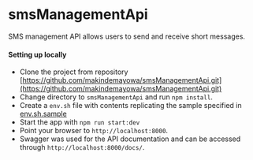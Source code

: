 # smsManagementApi

SMS management API allows users to send and receive short messages.

#### Setting up locally

- Clone the project from repository [https://github.com/makindemayowa/smsManagementApi.git](https://github.com/makindemayowa/smsManagementApi.git)
- Change directory to `smsManagementApi` and run `npm install`.
- Create a `env.sh` file with contents replicating the sample specified in [env.sh.sample](env.sh.sample)
- Start the app with `npm run start:dev`
- Point your browser to `http://localhost:8000`.
- Swagger was used for the API documentation and can be accessed through `http://localhost:8000/docs/`.
